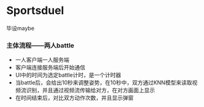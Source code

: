 # Sportsduel
毕设maybe

### 主体流程——两人battle

- 一人客户端一人服务端
- 客户端连接服务端后开始通信
- UI中的时间为选定battle计时，是一个计时器
- 当battle后，会给出10秒来调整姿势，在10秒中，双方通过KNN模型来读取视频流识别，并且通过视频流传输给对方，在对方画面上显示
- 在时间结束后，对比双方动作次数，并且显示弹窗

